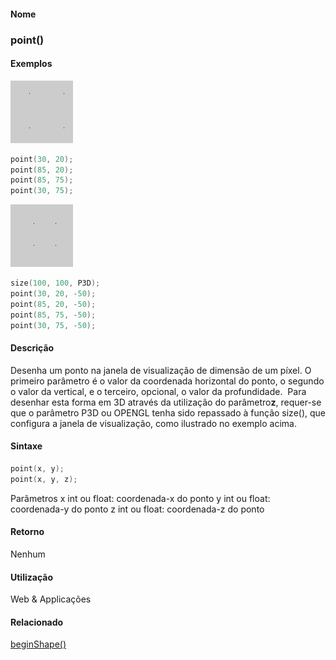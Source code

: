 
#### Nome
### point()

#### Exemplos
<img border="0" height="100" src="media/point_.gif" width="100"/>

```pde
point(30, 20); 
point(85, 20); 
point(85, 75); 
point(30, 75); 

```
<img border="0" height="100" src="media/point_2.gif" width="100"/>

```pde
size(100, 100, P3D); 
point(30, 20, -50); 
point(85, 20, -50); 
point(85, 75, -50); 
point(30, 75, -50); 

```

#### Descrição
Desenha um ponto na janela de
visualização de dimensão de um píxel. O
primeiro parâmetro é o valor da coordenada horizontal do
ponto, o segundo o valor da vertical, e o terceiro, opcional, o valor
da profundidade.  Para desenhar esta forma em 3D através da
utilização do parâmetro**z**,
requer-se que o parâmetro P3D ou OPENGL tenha sido repassado
à função size(), que configura a janela de
visualização, como ilustrado no exemplo acima.

#### Sintaxe
```pde
point(x, y); 
point(x, y, z); 

```
Parâmetros
x
int ou float: coordenada-x do ponto
y
int ou float: coordenada-y do ponto
z
int ou float: coordenada-z do ponto

#### Retorno

	
Nenhum

#### Utilização

	
Web & Applicações

#### Relacionado
[beginShape()](beginShape_)
